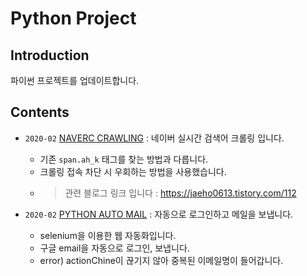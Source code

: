 # **Python Project**

## Introduction

파이썬 프로젝트를 업데이트합니다. 

## Contents

- `2020-02` [NAVERC CRAWLING](https://github.com/jeaho0613/Python/tree/master/naverCrawling) : 네이버 실시간 검색어 크롤링 입니다.
  
  - 기존 `span.ah_k` 태그를 찾는 방법과 다릅니다.
  - 크롤링 접속 차단 시 우회하는 방법을 사용했습니다.
  - > 관련 블로그 링크 입니다 : <https://jaeho0613.tistory.com/112>

- `2020-02` [PYTHON AUTO MAIL](https://github.com/jeaho0613/Python/tree/master/Auto) : 자동으로 로그인하고 메일을 보냅니다.
  
  - selenium을 이용한 웹 자동화입니다.
  - 구글 email을 자동으로 로그인, 보냅니다.
  - error) actionChine이 끊기지 않아 중복된 이메일명이 들어갑니다.
